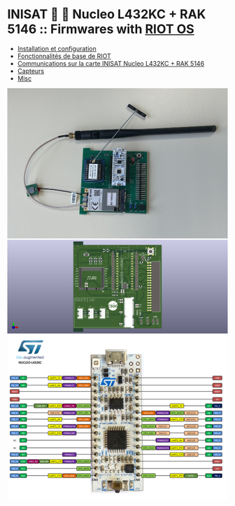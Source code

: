 # INISAT 📡 🚀 Nucleo L432KC + RAK 5146 :: Firmwares with [RIOT OS](https://github.com/RIOT-OS/RIOT)

* [Installation et configuration](install.md)
* [Fonctionnalités de base de RIOT](basics.md)
* [Communications sur la carte INISAT Nucleo L432KC + RAK 5146](comm.md)
* [Capteurs](sensors.md)
* [Misc](misc.md)


![](../../Hardware/Thingsat_INISAT/images/inisat-l432kc+rak5146+lambda80-01.jpg)
![](../../Hardware/Thingsat_INISAT/images/carte_globale.png)
![](../../Hardware/Thingsat_INISAT/images/nucleo_l432kc_2017_10_09.png)